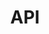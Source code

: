 ---
layout: swagger
title: API
#points to a copied over version of the contract. Do not edit this contract file here. Make changes to the original it was copied from (see GruntFile for location)
swagger_url: '../../../contract/classification.yaml'
---